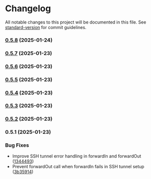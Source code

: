 # Changelog

All notable changes to this project will be documented in this file. See [standard-version](https://github.com/conventional-changelog/standard-version) for commit guidelines.

### [0.5.8](https://github.com/dforsber/ssh-backend-connector/compare/v0.5.7...v0.5.8) (2025-01-24)

### [0.5.7](https://github.com/dforsber/ssh-backend-connector/compare/v0.5.6...v0.5.7) (2025-01-23)

### [0.5.6](https://github.com/dforsber/ssh-backend-connector/compare/v0.5.5...v0.5.6) (2025-01-23)

### [0.5.5](https://github.com/dforsber/ssh-backend-connector/compare/v0.5.4...v0.5.5) (2025-01-23)

### [0.5.4](https://github.com/dforsber/ssh-backend-connector/compare/v0.5.3...v0.5.4) (2025-01-23)

### [0.5.3](https://github.com/dforsber/ssh-backend-connector/compare/v0.5.2...v0.5.3) (2025-01-23)

### [0.5.2](https://github.com/dforsber/ssh-backend-connector/compare/v0.5.1...v0.5.2) (2025-01-23)

### 0.5.1 (2025-01-23)


### Bug Fixes

* Improve SSH tunnel error handling in forwardIn and forwardOut ([1344493](https://github.com/dforsber/ssh-backend-connector/commit/1344493554ac41453af7a9ed91f7a0a57fec4105))
* Prevent forwardOut call when forwardIn fails in SSH tunnel setup ([3b35914](https://github.com/dforsber/ssh-backend-connector/commit/3b359149a46ade00a2074fad7b3f2e42deaa363b))
